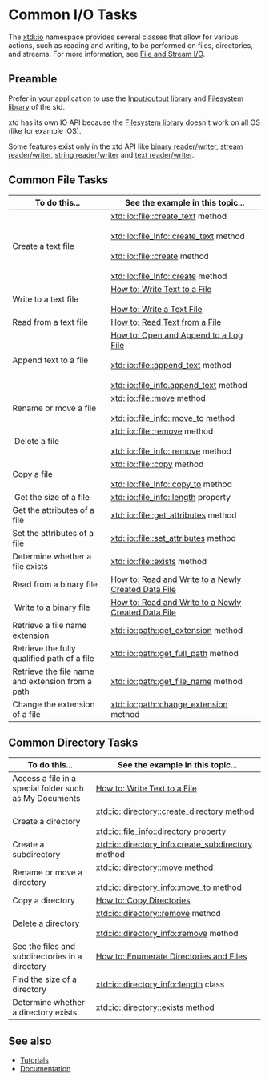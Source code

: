 # Common I/O Tasks

The [xtd::io](https://gammasoft71.github.io/xtd/reference_guides/latest/namespacextd_1_1io.html) namespace provides several classes that allow for various actions, such as reading and writing, to be performed on files, directories, and streams. For more information, see [File and Stream I/O](/docs/documentation/Guides/xtd.core/Common%20I%3AO%20tasks/file_and_stream_io).

## Preamble

Prefer in your application to use the [Input/output library](https://en.cppreference.com/w/cpp/io) and [Filesystem library](https://en.cppreference.com/w/cpp/filesystem) of the std.

xtd has its own IO API because the [Filesystem library](https://en.cppreference.com/w/cpp/filesystem) doesn't work on all OS (like for example iOS).

Some features exist only in the xtd API like [binary reader/writer](/docs/documentation/Guides/xtd.core/Common%20I%3AO%20tasks/file_and_stream_io#readers-and-writers), [stream reader/writer](/docs/documentation/Guides/xtd.core/Common%20I%3AO%20tasks/file_and_stream_io#readers-and-writers), [string reader/writer](/docs/documentation/Guides/xtd.core/Common%20I%3AO%20tasks/file_and_stream_io#readers-and-writers) and [text reader/writer](/docs/documentation/Guides/xtd.core/Common%20I%3AO%20tasks/file_and_stream_io#readers-and-writers).

## Common File Tasks

| To do this...                                    | See the example in this topic...                                                                                                                                                                                                                                                                                                                                                                                                                                                                                                                |
| ------------------------------------------------ | ----------------------------------------------------------------------------------------------------------------------------------------------------------------------------------------------------------------------------------------------------------------------------------------------------------------------------------------------------------------------------------------------------------------------------------------------------------------------------------------------------------------------------------------------- |
| Create a text file                               | [xtd::io::file::create_text](https://gammasoft71.github.io/xtd/reference_guides/latest/classxtd_1_1io_1_1file.html) method<br></br>[xtd::io::file_info::create_text](https://gammasoft71.github.io/xtd/reference_guides/latest/classxtd_1_1io_1_1file__info.html) method<br></br>[xtd::io::file::create](https://gammasoft71.github.io/xtd/reference_guides/latest/classxtd_1_1io_1_1file.html) method<br></br>[xtd::io::file_info::create](https://gammasoft71.github.io/xtd/reference_guides/latest/classxtd_1_1io_1_1file__info.html) method |
| Write to a text file                             | [How to: Write Text to a File](/docs/documentation/Guides/xtd.core/Common%20I%3AO%20tasks/How-tos/write_text_to_a_file)<br></br>[How to: Write a Text File](/docs/documentation/Guides/xtd.core/Common%20I%3AO%20tasks/write_a_text_file)                                                                                                                                                                                                                                                                                                                                               |
| Read from a text file                            | [How to: Read Text from a File](/docs/documentation/Guides/xtd.core/Common%20I%3AO%20tasks/How-tos/read_text_from_a_file)                                                                                                                                                                                                                                                                                                                                                                                                                       |
| Append text to a file                            | [How to: Open and Append to a Log File](/docs/documentation/Guides/xtd.core/Common%20I%3AO%20tasks/How-tos/open_and_append_to_a_log_file)<br></br>[xtd::io::file::append_text](https://gammasoft71.github.io/xtd/reference_guides/latest/classxtd_1_1io_1_1file.html) method<br></br>[xtd::io::file_info.append_text](https://gammasoft71.github.io/xtd/reference_guides/latest/classxtd_1_1io_1_1file__info.html) method                                                                                                                       |
| Rename or move a file                            | [xtd::io::file::move](https://gammasoft71.github.io/xtd/reference_guides/latest/classxtd_1_1io_1_1file.html) method<br></br>[xtd::io::file_info::move_to](https://gammasoft71.github.io/xtd/reference_guides/latest/classxtd_1_1io_1_1file__info.html) method                                                                                                                                                                                                                                                                                   |
| Delete a file                                    | [xtd::io::file::remove](https://gammasoft71.github.io/xtd/reference_guides/latest/classxtd_1_1io_1_1file.html) method<br></br>[xtd::io::file_info::remove](https://gammasoft71.github.io/xtd/reference_guides/latest/classxtd_1_1io_1_1file__info.html) method                                                                                                                                                                                                                                                                                  |
| Copy a file                                      | [xtd::io::file::copy](https://gammasoft71.github.io/xtd/reference_guides/latest/classxtd_1_1io_1_1file.html) method<br></br>[xtd::io::file_info::copy_to](https://gammasoft71.github.io/xtd/reference_guides/latest/classxtd_1_1io_1_1file__info.html) method                                                                                                                                                                                                                                                                                   |
| Get the size of a file                           | [xtd::io::file_info::length](https://gammasoft71.github.io/xtd/reference_guides/latest/classxtd_1_1io_1_1file__info.html) property                                                                                                                                                                                                                                                                                                                                                                                                              |
| Get the attributes of a file                     | [xtd::io::file::get_attributes](https://gammasoft71.github.io/xtd/reference_guides/latest/classxtd_1_1io_1_1file.html) method                                                                                                                                                                                                                                                                                                                                                                                                                   |
| Set the attributes of a file                     | [xtd::io::file::set_attributes](https://gammasoft71.github.io/xtd/reference_guides/latest/classxtd_1_1io_1_1file.html) method                                                                                                                                                                                                                                                                                                                                                                                                                   |
| Determine whether a file exists                  | [xtd::io::file::exists](https://gammasoft71.github.io/xtd/reference_guides/latest/classxtd_1_1io_1_1file.html) method                                                                                                                                                                                                                                                                                                                                                                                                                           |
| Read from a binary file                          | [How to: Read and Write to a Newly Created Data File](/docs/documentation/Guides/xtd.core/Common%20I%3AO%20tasks/How-tos/read_and_write_to_a_newly_created_data_file)                                                                                                                                                                                                                                                                                                                                                                           |
| Write to a binary file                           | [How to: Read and Write to a Newly Created Data File](/docs/documentation/Guides/xtd.core/Common%20I%3AO%20tasks/How-tos/read_and_write_to_a_newly_created_data_file)                                                                                                                                                                                                                                                                                                                                                                           |
| Retrieve a file name extension                   | [xtd::io::path::get_extension](https://gammasoft71.github.io/xtd/reference_guides/latest/classxtd_1_1io_1_1path.html) method                                                                                                                                                                                                                                                                                                                                                                                                                    |
| Retrieve the fully qualified path of a file      | [xtd::io::path::get_full_path](https://gammasoft71.github.io/xtd/reference_guides/latest/classxtd_1_1io_1_1path.html) method                                                                                                                                                                                                                                                                                                                                                                                                                    |
| Retrieve the file name and extension from a path | [xtd::io::path::get_file_name](https://gammasoft71.github.io/xtd/reference_guides/latest/classxtd_1_1io_1_1path.html) method                                                                                                                                                                                                                                                                                                                                                                                                                    |
| Change the extension of a file                   | [xtd::io::path::change_extension](https://gammasoft71.github.io/xtd/reference_guides/latest/classxtd_1_1io_1_1path.html) method                                                                                                                                                                                                                                                                                                                                                                                                                 |

## Common Directory Tasks

| To do this...                                          | See the example in this topic...                                                                                                                                                                                                                                                        |
| ------------------------------------------------------ | --------------------------------------------------------------------------------------------------------------------------------------------------------------------------------------------------------------------------------------------------------------------------------------- |
| Access a file in a special folder such as My Documents | [How to: Write Text to a File](/docs/documentation/Guides/xtd.core/Common%20I%3AO%20tasks/How-tos/write_text_to_a_file)                                                                                                                                                                 |
| Create a directory                                     | [xtd::io::directory::create_directory](https://gammasoft71.github.io/xtd/reference_guides/latest/classxtd_1_1io_1_1directory.html) method<br></br>[xtd::io::file_info::directory](https://gammasoft71.github.io/xtd/reference_guides/latest/classxtd_1_1io_1_1file__info.html) property |
| Create a subdirectory                                  | [xtd::io::directory_info.create_subdirectory](https://gammasoft71.github.io/xtd/reference_guides/latest/classxtd_1_1io_1_1directory__info.html) method                                                                                                                                  |
| Rename or move a directory                             | [xtd::io::directory::move](https://gammasoft71.github.io/xtd/reference_guides/latest/classxtd_1_1io_1_1directory.html) method<br></br>[xtd::io::directory_info::move_to](https://gammasoft71.github.io/xtd/reference_guides/latest/classxtd_1_1io_1_1directory__info.html) method       |
| Copy a directory                                       | [How to: Copy Directories](/docs/documentation/Guides/xtd.core/Common%20I%3AO%20tasks/How-tos/copy_directories)                                                                                                                                                                                                                         |
| Delete a directory                                     | [xtd::io::directory::remove](https://gammasoft71.github.io/xtd/reference_guides/latest/classxtd_1_1io_1_1directory.html) method<br></br>[xtd::io::directory_info::remove](https://gammasoft71.github.io/xtd/reference_guides/latest/classxtd_1_1io_1_1directory__info.html) method      |
| See the files and subdirectories in a directory        | [How to: Enumerate Directories and Files](/docs/documentation/Guides/xtd.core/Common%20I%3AO%20tasks/How-tos/enumerate_directories_and_files)                                                                                                                                                                                           |
| Find the size of a directory                           | [xtd::io::directory_info::length](https://gammasoft71.github.io/xtd/reference_guides/latest/classxtd_1_1io_1_1directory__info.html) class                                                                                                                                               |
| Determine whether a directory exists                   | [xtd::io::directory::exists](https://gammasoft71.github.io/xtd/reference_guides/latest/classxtd_1_1io_1_1directory.html) method                                                                                                                                                         |
 
## See also

* [Tutorials](/docs/documentation/Guides/Overview/Tutorials)
* [Documentation](/docs/documentation)

[//]: # (https://docs.microsoft.com/en-us/dotnet/standard/io/common-i-o-tasks)
